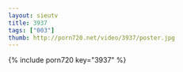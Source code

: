 ```yaml
--- 
layout: sieutv
title: 3937
tags: ["003"]
thumb: http://porn720.net/video/3937/poster.jpg
---
```

{% include porn720 key="3937" %} 
